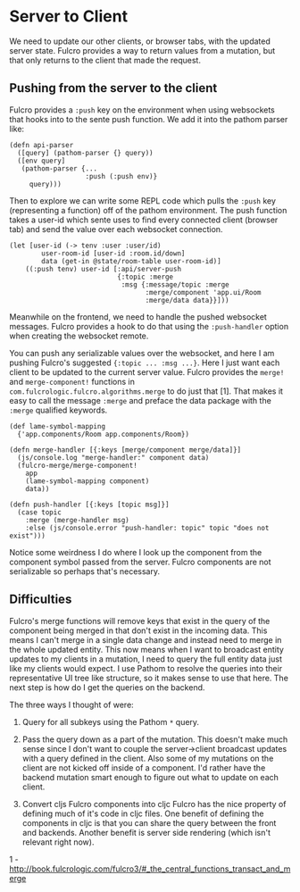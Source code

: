 # Server to Client

We need to update our other clients, or browser tabs, with the updated server state. Fulcro provides a way to return values from a mutation, but that only returns to the client that made the request.

## Pushing from the server to the client

Fulcro provides a `:push` key on the environment when using websockets that hooks into to the sente push function. We add it into the pathom parser like:

```
(defn api-parser
  ([query] (pathom-parser {} query))
  ([env query]
   (pathom-parser {...
                   :push (:push env)}
     query)))
```

Then to explore we can write some REPL code which pulls the `:push` key (representing a function) off of the pathom environment. The push function takes a user-id which sente uses to find every connected client (browser tab) and send the value over each websocket connection.

```
(let [user-id (-> tenv :user :user/id)
        user-room-id [user-id :room.id/down]
        data (get-in @state/room-table user-room-id)]
    ((:push tenv) user-id [:api/server-push
                           {:topic :merge
                            :msg {:message/topic :merge
                                  :merge/component 'app.ui/Room
                                  :merge/data data}}]))
```

Meanwhile on the frontend, we need to handle the pushed websocket messages. Fulcro provides a hook to do that using the `:push-handler` option when creating the websocket remote.

You can push any serializable values over the websocket, and here I am pushing Fulcro's suggested `{:topic ... :msg ...}`. 
Here I just want each client to be updated to the current server value. Fulcro provides the `merge!` and `merge-component!` functions in `com.fulcrologic.fulcro.algorithms.merge` to do just that [1].
That makes it easy to call the message `:merge` and preface the data package with the `:merge` qualified keywords.

```
(def lame-symbol-mapping
  {'app.components/Room app.components/Room})

(defn merge-handler [{:keys [merge/component merge/data]}]
  (js/console.log "merge-handler:" component data)
  (fulcro-merge/merge-component!
    app
    (lame-symbol-mapping component)
    data))

(defn push-handler [{:keys [topic msg]}]
  (case topic
    :merge (merge-handler msg)
    :else (js/console.error "push-handler: topic" topic "does not exist")))
```

Notice some weirdness I do where I look up the component from the component symbol passed from the server. Fulcro components are not serializable so perhaps that's necessary.

## Difficulties

Fulcro's merge functions will remove keys that exist in the query of the component being merged in that don't exist in the incoming data.
This means I can't merge in a single data change and instead need to merge in the whole updated entity.
This now means when I want to broadcast entity updates to my clients in a mutation, I need to query the full entity data just like my clients would expect.
I use Pathom to resolve the queries into their representative UI tree like structure, so it makes sense to use that here.
The next step is how do I get the queries on the backend.

The three ways I thought of were:
1. Query for all subkeys using the Pathom `*` query.

2. Pass the query down as a part of the mutation.
This doesn't make much sense since I don't want to couple the server->client broadcast updates with a query defined in the client. Also some of my mutations on the client are not kicked off inside of a component. I'd rather have the backend mutation smart enough to figure out what to update on each client.

3. Convert cljs Fulcro components into cljc 
Fulcro has the nice property of defining much of it's code in cljc files. One benefit of defining the components in cljc is that you can share the query between the front and backends. Another benefit is server side rendering (which isn't relevant right now).



1 - http://book.fulcrologic.com/fulcro3/#_the_central_functions_transact_and_merge
